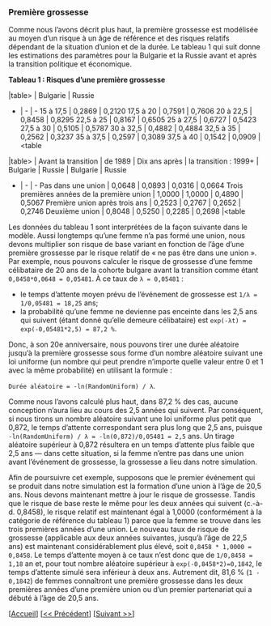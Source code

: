 ### Première grossesse  

Comme nous l’avons décrit plus haut, la première grossesse est modélisée au moyen d’un risque à un âge de référence et des risques relatifs dépendant de la situation d’union et de la durée. Le tableau 1 qui suit donne les estimations des paramètres pour la Bulgarie et la Russie avant et après la transition politique et économique. 

**Tableau 1 : Risques d’une première grossesse** 

|table>
        | Bulgarie | Russie 
- | - | -
15 à 17,5 | 0,2869 | 0,2120 
17,5 à 20 | 0,7591 | 0,7606 
20 à 22,5 | 0,8458 | 0,8295 
22,5 à 25 | 0,8167 | 0,6505 
25 à 27,5 | 0,6727 | 0,5423 
27,5 à 30 | 0,5105 | 0,5787 
30 à 32,5 | 0,4882 | 0,4884 
32,5 à 35 | 0,2562 | 0,3237 
35 à 37,5 | 0,2597 | 0,3089 
37,5 à 40 | 0,1542 | 0,0909 
|<table

|table>
                              | Avant la transition | de 1989 | Dix ans après | la transition : 1999+
                              | Bulgarie    | Russie | Bulgarie           | Russie 
- | - | -
Pas dans une union                  | 0,0648 | 0,0893 | 0,0316 | 0,0664 
Trois premières années de la première union  | 1,0000 | 1,0000 | 0,4890 | 0,5067 
Première union après trois ans | 0,2523 | 0,2767 | 0,2652 | 0,2746 
Deuxième union                  | 0,8048 | 0,5250 | 0,2285 | 0,2698 
|<table
 
Les données du tableau 1 sont interprétées de la façon suivante dans le modèle. Aussi longtemps qu’une femme n’a pas formé une union, nous devons multiplier son risque de base variant en fonction de l’âge d’une première grossesse par le risque relatif de « ne pas être dans une union ». 
Par exemple, nous pouvons calculer le risque de grossesse d’une femme célibataire de 20 ans de la cohorte bulgare avant la transition comme étant `0,8458*0,0648 = 0,05481`. À ce taux de `λ = 0,05481` : 

- le temps d’attente moyen prévu de l’événement de grossesse est `1/λ = 1/0,05481 = 18,25` ans; 
- la probabilité qu’une femme ne devienne pas enceinte dans les 2,5 ans qui suivent (étant donné qu’elle demeure célibataire) est `exp(-λt) = exp(-0,05481*2,5) = 87,2 %`. 

Donc, à son 20e anniversaire, nous pouvons tirer une durée aléatoire jusqu’à la première grossesse sous forme d’un nombre aléatoire suivant une loi uniforme (un nombre qui peut prendre n’importe quelle valeur entre 0 et 1 avec la même probabilité) en utilisant la formule : 

`Durée aléatoire = -ln(RandomUniform) / λ`. 

Comme nous l’avons calculé plus haut, dans 87,2 % des cas, aucune conception n’aura lieu au cours des 2,5 années qui suivent. Par conséquent, si nous tirons un nombre aléatoire suivant une loi uniforme plus petit que 0,872, le temps d’attente correspondant sera plus long que 2,5 ans, puisque `-ln(RandomUniform) / λ = -ln(0,872)/0,05481 = 2,5` ans. Un tirage aléatoire supérieur à 0,872 résultera en un temps d’attente plus faible que 2,5 ans — dans cette situation, si la femme n’entre pas dans une union avant l’événement de grossesse, la grossesse a lieu dans notre simulation. 

Afin de poursuivre cet exemple, supposons que le premier événement qui se produit dans notre simulation est la formation d’une union à l’âge de 20,5 ans. Nous devons maintenant mettre à jour le risque de grossesse. Tandis que le risque de base reste le même pour les deux années qui suivent (c.-à-d. 0,8458), le risque relatif est maintenant égal à 1,0000 (conformément à la catégorie de référence du tableau 1) parce que la femme se trouve dans les trois premières années d’une union. Le nouveau taux de risque de grossesse (applicable aux deux années suivantes, jusqu’à l’âge de 22,5 ans) est maintenant considérablement plus élevé, soit `0,8458 * 1,0000 = 0,8458`. Le temps d’attente moyen à ce taux n’est donc que de `1/0,8458 = 1,18` an et, pour tout nombre aléatoire supérieur à `exp(-0,8458*2)=0,1842`, le temps d’attente simulé sera inférieur à deux ans. Autrement dit, 81,6 % (`1 - 0,1842`) de femmes connaîtront une première grossesse dans les deux premières années d’une première union ou d’un premier partenariat qui a débuté à l’âge de 20,5 ans. 


[[Accueil](#Home)] [[<< Précédent](#002-General-description)] [[Suivant >>](#004-First-union-formation)]